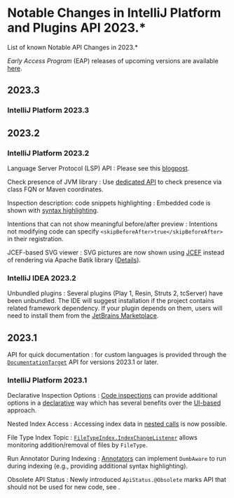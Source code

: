 # Notable Changes in IntelliJ Platform and Plugins API 2023.*

<!-- Copyright 2000-2023 JetBrains s.r.o. and contributors. Use of this source code is governed by the Apache 2.0 license. -->

<link-summary>List of known Notable API Changes in 2023.*</link-summary>

_Early Access Program_ (EAP) releases of upcoming versions are available [here](https://eap.jetbrains.com).


<include from="tools_gradle_intellij_plugin.md" element-id="gradle_plugin_223_problem"/>

## 2023.3

### IntelliJ Platform 2023.3

## 2023.2

### IntelliJ Platform 2023.2

Language Server Protocol (LSP) API
: Please see this [blogpost](https://jb.gg/lsp).

Check presence of JVM library
: Use [dedicated API](psi_cookbook.md#how-do-i-check-the-presence-of-a-jvm-library) to check presence via class FQN or Maven coordinates.

Inspection description: code snippets highlighting
: Embedded code is shown with [syntax highlighting](code_inspections.md#code-snippets).

Intentions that can not show meaningful before/after preview
: Intentions not modifying code can specify `<skipBeforeAfter>true</skipBeforeAfter>` in their registration.

JCEF-based SVG viewer
: SVG pictures are now shown using [JCEF](jcef.md) instead of rendering via Apache Batik library ([Details](https://youtrack.jetbrains.com/issue/IDEA-230850)).

### IntelliJ IDEA 2023.2

Unbundled plugins
: Several plugins (Play 1, Resin, Struts 2, tcServer) have been unbundled. The IDE will suggest installation if the project contains related framework dependency. If your plugin depends on them, users will need to install them from the [JetBrains Marketplace](https://plugins.jetbrains.com).

## 2023.1

API for quick documentation
: [](documentation.md) for custom languages is provided through the
[`DocumentationTarget`](%gh-ic%/platform/lang-impl/src/com/intellij/platform/backend/documentation/DocumentationTarget.kt)
API for versions 2023.1 or later.

### IntelliJ Platform 2023.1

Declarative Inspection Options
: [Code inspections](code_inspections.md) can provide additional options in a [declarative](inspection_options.md#declarative-inspection-options) way which has several benefits over the [UI-based](inspection_options.md#ui-based-inspection-options) approach.

Nested Index Access
: Accessing index data in [nested calls](file_based_indexes.md#nested-index-access) is now possible.

File Type Index Topic
: [`FileTypeIndex.IndexChangeListener`](%gh-ic%/platform/indexing-api/src/com/intellij/psi/search/FileTypeIndex.java) allows monitoring addition/removal of files by `FileType`.

Run Annotator During Indexing
: [Annotators](syntax_highlighting_and_error_highlighting.md#annotator) can implement `DumbAware` to run during indexing (e.g., providing additional syntax highlighting).

Obsolete API Status
: Newly introduced `ApiStatus.@Obsolete` marks API that should not be used for new code, see [](verifying_plugin_compatibility.md#obsolete-api).
